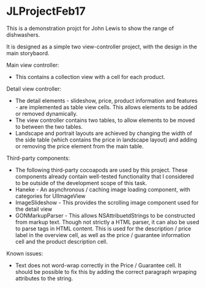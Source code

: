 # JLProjectFeb17

This is a demonstration projct for John Lewis to show the range of dishwashers.

It is designed as a simple two view-controller project, with the design in the main storybaord.

Main view controller:
- This contains a collection view with a cell for each product.

Detail view controller:
- The detail elements - slideshow, price, product information and features - are implemented as table view cells. This allows elements to be added or removed dynamically.
- The view controller contains two tables, to allow elements to be moved to between the two tables.
- Landscape and portrait layouts are achieved by changing the width of the side table (which contains the price in landscape layout) and adding or removing the price element from the main table.

Third-party components:
- The following third-party cocoapods are used by this project. These components already contain well-tested functionality that I considered to be outside of the development scope of this task.
- Haneke - An asynchronous / caching image loading component, with categories for UIImageView
- ImageSlideshow - This provides the scrolling image component used for the detail view
- GONMarkupParser - This allows NSAttribuetdStrings to be constructed from markup text. Though not strictly a HTML parser, it can also be used to parse tags in HTML content. This is used for the description / price label in the overview cell, as well as the price / guarantee information cell and the product description cell.


Known issues:
- Text does not word-wrap correctly in the Price / Guarantee cell. It should be possible to fix this by adding the correct paragraph wrpaping attributes to the string.


